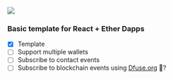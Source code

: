 ![](https://vb-counter.surge.sh/shot.png)

### Basic template for React + Ether Dapps

- [x] Template
- [ ] Support multiple wallets
- [ ] Subscribe to contact events
- [ ] Subscribe to blockchain events using [Dfuse.org](https://www.dfuse.io) 🤔?
